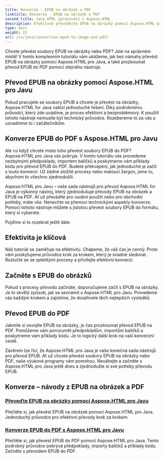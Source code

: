 ```yaml
---
title: Konverze - EPUB na obrázek a PDF
linktitle: Konverze - EPUB na obrázek a PDF
second_title: Java HTML zpracování s Aspose.HTML
description: Efektivně převádějte EPUB na obrázky pomocí Aspose.HTML pro Java. Tento průvodce krok za krokem zjednodušuje proces. Naučte se také převod EPUB do PDF.
type: docs
weight: 22
url: /cs/java/conversion-epub-to-image-and-pdf/
---
```

Chcete převést soubory EPUB na obrázky nebo PDF? Jste na správném místě! V tomto komplexním tutoriálu vám ukážeme, jak bez námahy převést EPUB na obrázky pomocí Aspose.HTML pro Java, a také prozkoumat převod EPUB do PDF pomocí stejného nástroje. 

## Převod EPUB na obrázky pomocí Aspose.HTML pro Javu
Pokud pracujete se soubory EPUB a chcete je převést na obrázky, Aspose.HTML for Java nabízí jednoduché řešení. Díky podrobnému průvodci, který zde uvádíme, je proces efektivní a bezproblémový. K použití tohoto nástroje nemusíte být technický průvodce. Rozebereme to za vás a usnadníme to i začátečníkům.

## Konverze EPUB do PDF s Aspose.HTML pro Javu
Ale co když chcete místo toho převést soubory EPUB do PDF? Aspose.HTML pro Java vás pokryje. V tomto tutoriálu vás provedeme nezbytnými předpoklady, importem balíčků a poskytneme vám příklady kódu pro převod EPUB do PDF. Budete překvapeni, jak jednoduché je začít s touto konverzí. Už žádné složité procesy nebo matoucí žargon, jsme tu, abychom to všechno zjednodušili.

Aspose.HTML pro Javu – vaše sada nástrojů pro převod
Aspose.HTML for Java je výkonný nástroj, který zjednodušuje převody EPUB na obrázek a EPUB na PDF. Ať už převádíte pro osobní použití nebo pro obchodní potřeby, máte vše. Nenechte se přemoci technickými aspekty konverze. Pomocí tohoto nástroje můžete s jistotou převést soubory EPUB do formátu, který si vyberete. 

Pojďme si to rozebrat ještě dále:

## Efektivita je klíčová
Náš tutoriál se zaměřuje na efektivitu. Chápeme, že váš čas je cenný. Proto vám poskytujeme průvodce krok za krokem, který je snadné sledovat. Rozlučte se se spletitými procesy a přivítejte efektivní konverzi.

## Začněte s EPUB do obrázků
Pokud s procesy převodu začínáte, doporučujeme začít s EPUB na obrázky. Je to skvělý způsob, jak se seznámit s Aspose.HTML pro Javu. Provedeme vás každým krokem a zajistíme, že dosáhnete těch nejlepších výsledků.

## Převod EPUB do PDF
Jakmile si osvojíte EPUB na obrázky, je čas prozkoumat převod EPUB na PDF. Pomůžeme vám porozumět předpokladům, importům balíčků a poskytneme vám příklady kódu. Je to logický další krok na vaší konverzní cestě.

Závěrem lze říci, že Aspose.HTML pro Java je vaše konečná sada nástrojů pro převod EPUB. Ať už chcete převést soubory EPUB na obrázky nebo PDF, naše výukové programy vám pomohou. Neváhejte a začněte s Aspose.HTML pro Java ještě dnes a zjednodušte si své potřeby převodu EPUB.
## Konverze – návody z EPUB na obrázek a PDF
### [Převeďte EPUB na obrázky pomocí Aspose.HTML pro Javu](./convert-epub-to-image/)
Přečtěte si, jak převést EPUB na obrázek pomocí Aspose.HTML pro Java. Jednoduchý průvodce pro efektivní převody krok za krokem.
### [Konverze EPUB do PDF s Aspose.HTML pro Javu](./convert-epub-to-pdf/)
Přečtěte si, jak převést EPUB do PDF pomocí Aspose.HTML pro Java. Tento podrobný průvodce pokrývá předpoklady, importy balíčků a příklady kódu. Začněte s převodem EPUB do PDF.